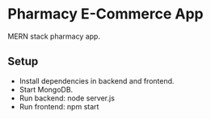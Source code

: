  # Pharmacy E-Commerce App

MERN stack pharmacy app.

## Setup

- Install dependencies in backend and frontend.
- Start MongoDB.
- Run backend: node server.js
- Run frontend: npm start
